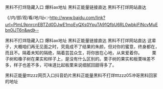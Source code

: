 黑料不打烊隐藏入口
爆料ax地址
黑料正能量链接直达
黑料不打烊网站直达


《/内/部/观/看/地/址👉http://www.baidu.com/link?url=PImL9pnrcnEBTZd0DJwE1moEyQXs0YpuTA91QfbU6RL0wbkiFlNcvMuEbn0iJT6n&wd》--

黑料不打烊隐藏入口
爆料ax地址
黑料正能量链接直达
黑料不打烊网站直达
这辈子，大概咱们再无见面之时，究竟成不了结果的朱颜，但对你的蜜意，终身都在，而且不。隔着未知的隔绝，隔着芸芸众生，将你放在心地，从来爱着你。
　　栗子树和橡子树在果实和样子上，是没有什么区别的。栗子树的果实和板栗味差不多，样子也差不多，可味道比起板栗来说细腻回甜得多了。





黑料正能量tttzzz网页入口抖音奶片黑料正能量黑料不打烊tttzzz05冲哥黑料回家的地址
